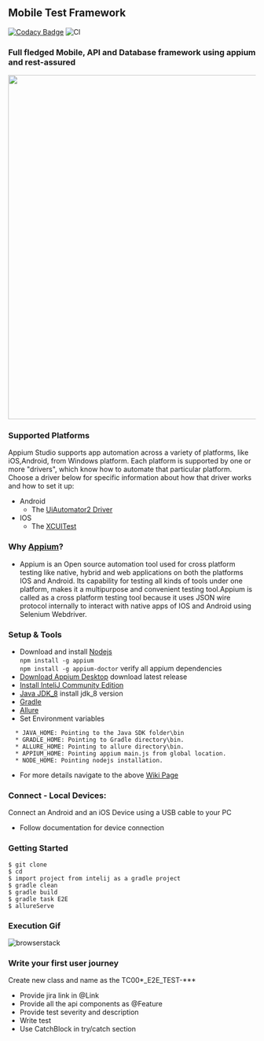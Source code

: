 ## Mobile Test Framework

[![Codacy Badge](https://api.codacy.com/project/badge/Grade/6aaf27fdb62e4792ba5a3a9841ce13ee)](https://www.codacy.com/app/dipjyotimetia/MobileTestFramework?utm_source=github.com&amp;utm_medium=referral&amp;utm_content=TestautoDev/MobileTestFramework&amp;utm_campaign=Badge_Grade)
![CI](https://github.com/dipjyotimetia/MobileTestFramework/workflows/CI/badge.svg)   
### Full fledged Mobile, API and Database framework using appium and rest-assured

<img src="https://github.com/dipjyotimetia/MobileTestFramework/blob/master/docs/FrameworkArchitecture.png" width="700">

### Supported Platforms  
Appium Studio supports app automation across a variety of platforms, like iOS,Android, from Windows platform. Each platform is supported by one or more "drivers",
which know how to automate that particular platform. Choose a driver below for specific information about how that driver works and how to set it up:

* Android
    * The [UiAutomator2 Driver](/docs/en/drivers/android-uiautomator2.md)
* IOS
    * The [XCUITest](http://appium.io/docs/en/drivers/ios-xcuitest/)  
    
### Why [Appium](http://appium.io/docs/en/about-appium/intro/)?
* Appium is an Open source automation tool used for cross platform testing like native, hybrid and web applications on both the platforms IOS and Android.
  Its capability for testing all kinds of tools under one platform, makes it a multipurpose and convenient testing tool.Appium is called as a cross platform
  testing tool because it uses JSON wire protocol internally to interact with native apps of IOS and Android using Selenium Webdriver.

### Setup & Tools
* Download and install [Nodejs](https://nodejs.org/en/download/)   
  ``
  npm install -g appium
  ``  
  ``
  npm install -g appium-doctor
  ``
  verify all appium dependencies  
* [Download Appium Desktop](https://github.com/appium/appium-desktop/releases) download latest release
* [Install InteliJ Community Edition](https://www.jetbrains.com/idea/download/)
* [Java JDK_8](https://docs.aws.amazon.com/corretto/latest/corretto-8-ug/downloads-list.html) install jdk_8 version
* [Gradle](https://gradle.org/next-steps/?version=6.7.1&format=bin)
* [Allure](https://github.com/allure-framework/allure2/archive/2.13.8.zip)
* Set Environment variables
```shell
  * JAVA_HOME: Pointing to the Java SDK folder\bin
  * GRADLE_HOME: Pointing to Gradle directory\bin.
  * ALLURE_HOME: Pointing to allure directory\bin.
  * APPIUM_HOME: Pointing appium main.js from global location.
  * NODE_HOME: Pointing nodejs installation.
```
* For more details navigate to the above [Wiki Page](https://github.com/dipjyotimetia/MobileTestFramework/wiki)

### Connect - Local Devices:
Connect an Android and an iOS Device using a USB cable to your PC
 - Follow documentation for device connection

### Getting Started
```shell
$ git clone 
$ cd 
$ import project from intelij as a gradle project
$ gradle clean
$ gradle build
$ gradle task E2E
$ allureServe
```
### Execution Gif
![browserstack](https://github.com/dipjyotimetia/MobileTestFramework/blob/master/docs/gif/videogif.gif)

### Write your first user journey
Create new class and name as the TC00*_E2E_TEST-***
 - Provide jira link in @Link
 - Provide all the api components as @Feature
 - Provide test severity and description
 - Write test
 - Use CatchBlock in try/catch section
